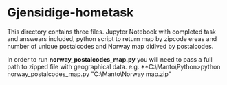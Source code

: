 # Gjensidige-hometask

This directory contains three files.
Jupyter Notebook with completed task and answears included, python script to return map by zipcode ereas and number of unique postalcodes and Norway map didived by postalcodes.

In order to run **norway_postalcodes_map.py** you will need to pass a full path to zipped file with geographical data.
e.g. **C:\Manto\Python>python norway_postalcodes_map.py "C:\Manto\Norway map.zip"
